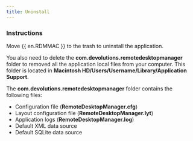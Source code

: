 ```yaml
---
title: Uninstall
---
```

### Instructions 

Move {{ en.RDMMAC }} to the trash to uninstall the application.  

You also need to delete the **com.devolutions.remotedesktopmanager** folder to removed all the application local files from your computer. This folder is located in **Macintosh HD/Users/Username/Library/Application Support**.  

The **com.devolutions.remotedesktopmanager** folder contains the following files:  

* Configuration file (**RemoteDesktopManager.cfg**) 
* Layout configuration file (**RemoteDesktopManager.lyt**) 
* Application logs (**RemoteDesktopManager.log**) 
* Default XML data source 
* Default SQLite data source 

